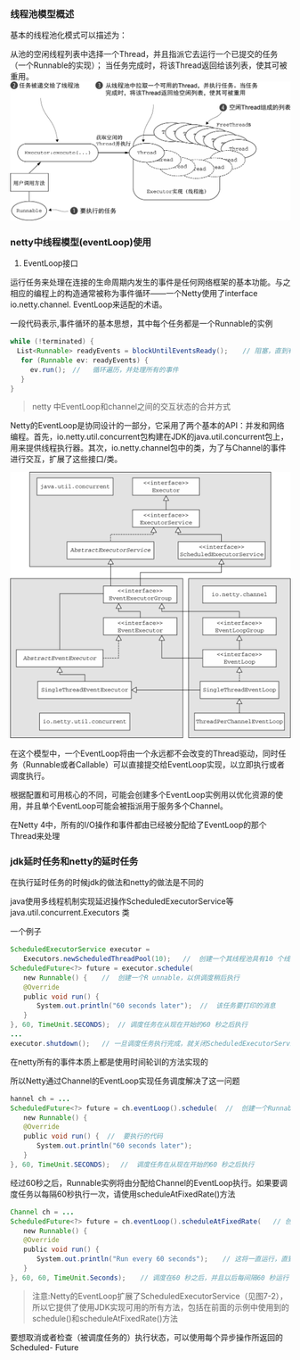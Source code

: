 ### 线程池模型概述

基本的线程池化模式可以描述为：

从池的空闲线程列表中选择一个Thread，并且指派它去运行一个已提交的任务（一个Runnable的实现）；
当任务完成时，将该Thread返回给该列表，使其可被重用。
![](blogimg/netty/11.png)

### netty中线程模型(eventLoop)使用

1. EventLoop接口 

运行任务来处理在连接的生命周期内发生的事件是任何网络框架的基本功能。与之相应的编程上的构造通常被称为事件循环——一个Netty使用了interface io.netty.channel. EventLoop来适配的术语。

一段代码表示,事件循环的基本思想，其中每个任务都是一个Runnable的实例

```java
while (!terminated) {
　List<Runnable> readyEvents = blockUntilEventsReady();　  // 阻塞，直到有事件已经就绪可被运行
　 for (Runnable ev: readyEvents) {
　　　ev.run();　//   循环遍历，并处理所有的事件
　 }
}
```

> netty 中EventLoop和channel之间的交互状态的合并方式

Netty的EventLoop是协同设计的一部分，它采用了两个基本的API：并发和网络编程。首先，io.netty.util.concurrent包构建在JDK的java.util.concurrent包上，用来提供线程执行器。其次，io.netty.channel包中的类，为了与Channel的事件进行交互，扩展了这些接口/类。


![](/blogimg/netty/12.png)


在这个模型中，一个EventLoop将由一个永远都不会改变的Thread驱动，同时任务（Runnable或者Callable）可以直接提交给EventLoop实现，以立即执行或者调度执行。

根据配置和可用核心的不同，可能会创建多个EventLoop实例用以优化资源的使用，并且单个EventLoop可能会被指派用于服务多个Channel。

在Netty 4中，所有的I/O操作和事件都由已经被分配给了EventLoop的那个Thread来处理

### jdk延时任务和netty的延时任务

在执行延时任务的时候jdk的做法和netty的做法是不同的

java使用多线程机制实现延迟操作ScheduledExecutorService等java.util.concurrent.Executors 类

一个例子

```java
ScheduledExecutorService executor =
　　Executors.newScheduledThreadPool(10);   //  创建一个其线程池具有10 个线程的ScheduledExecutorService
ScheduledFuture<?> future = executor.schedule(
　　new Runnable() {　  //  创建一个R unnable，以供调度稍后执行
　　@Override
　　public void run() {
　　　　System.out.println("60 seconds later");  //  该任务要打印的消息
　　}
}, 60, TimeUnit.SECONDS);  // 调度任务在从现在开始的60 秒之后执行
...
executor.shutdown();   // 一旦调度任务执行完成，就关闭ScheduledExecutorService 以释放资源
```

在netty所有的事件本质上都是使用时间轮训的方法实现的

所以Netty通过Channel的EventLoop实现任务调度解决了这一问题

```java
hannel ch = ...
ScheduledFuture<?> future = ch.eventLoop().schedule(  //  创建一个Runnable以供调度稍后执行
　　new Runnable() { 
　　@Override
　　public void run() {  //  要执行的代码
　　　　System.out.println("60 seconds later");　
　　}
}, 60, TimeUnit.SECONDS);　 //  调度任务在从现在开始的60 秒之后执行
```
经过60秒之后，Runnable实例将由分配给Channel的EventLoop执行。如果要调度任务以每隔60秒执行一次，请使用scheduleAtFixedRate()方法

```java
Channel ch = ...
ScheduledFuture<?> future = ch.eventLoop().scheduleAtFixedRate(   // 创建一个Runnable，以供调度稍后执行 
　　new Runnable() {
　　@Override
　　public void run() {
　　　　System.out.println("Run every 60 seconds");　  // 这将一直运行，直到ScheduledFuture 被取消
　　}
}, 60, 60, TimeUnit.Seconds);　  // 调度在60 秒之后，并且以后每间隔60 秒运行
```

> 注意:Netty的EventLoop扩展了ScheduledExecutorService（见图7-2），所以它提供了使用JDK实现可用的所有方法，包括在前面的示例中使用到的schedule()和scheduleAtFixedRate()方法

要想取消或者检查（被调度任务的）执行状态，可以使用每个异步操作所返回的Scheduled- Future